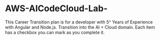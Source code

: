 # AWS-AICodeCloud-Lab-
This Career Transition plan is for a developer with 5^ Years of Experience with Angular and Node.js. Transition into the AI + Cloud domain. Each item has a checkbox you can mark as you complete it.
